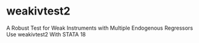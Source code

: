 # weakivtest2
A Robust Test for Weak Instruments with Multiple Endogenous Regressors Use weakivtest2 With STATA 18
